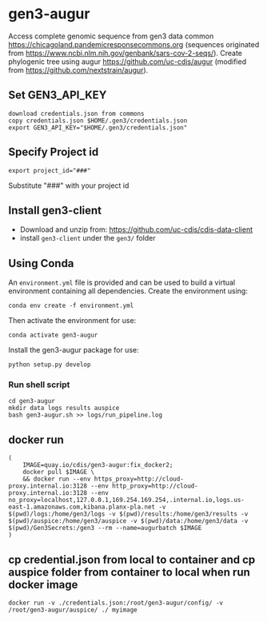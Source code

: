 # gen3-augur

Access complete genomic sequence from gen3 data common https://chicagoland.pandemicresponsecommons.org (sequences originated from https://www.ncbi.nlm.nih.gov/genbank/sars-cov-2-seqs/). Create phylogenic tree using augur https://github.com/uc-cdis/augur (modified from https://github.com/nextstrain/augur).

## Set GEN3_API_KEY

```
download credentials.json from commons
copy credentials.json $HOME/.gen3/credentials.json
export GEN3_API_KEY="$HOME/.gen3/credentials.json"
```
## Specify Project id

```
export project_id="###"
```
Substitute "###" with your project id

## Install gen3-client

* Download and unzip from: https://github.com/uc-cdis/cdis-data-client
* install `gen3-client` under the `gen3/` folder

## Using Conda

An `environment.yml` file is provided and can be used to build a virtual environment containing all dependencies. Create the environment using:
```
conda env create -f environment.yml
```
Then activate the environment for use:
```
conda activate gen3-augur
```

Install the gen3-augur package for use:
```
python setup.py develop
```

### Run shell script
```
cd gen3-augur
mkdir data logs results auspice
bash gen3-augur.sh >> logs/run_pipeline.log
```

## docker run

```
(
    IMAGE=quay.io/cdis/gen3-augur:fix_docker2;
    docker pull $IMAGE \
    && docker run --env https_proxy=http://cloud-proxy.internal.io:3128 --env http_proxy=http://cloud-proxy.internal.io:3128 --env no_proxy=localhost,127.0.0.1,169.254.169.254,.internal.io,logs.us-east-1.amazonaws.com,kibana.planx-pla.net -v $(pwd)/logs:/home/gen3/logs -v $(pwd)/results:/home/gen3/results -v $(pwd)/auspice:/home/gen3/auspice -v $(pwd)/data:/home/gen3/data -v $(pwd)/Gen3Secrets:/gen3 --rm --name=augurbatch $IMAGE
)
```
## cp credential.json from local to container and cp auspice folder from container to local when run docker image
```
docker run -v ./credentials.json:/root/gen3-augur/config/ -v /root/gen3-augur/auspice/ ./ myimage
```
